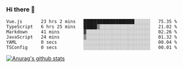 ### Hi there 👋



<!--
**webB1an/webB1an** is a ✨ _special_ ✨ repository because its `README.md` (this file) appears on your GitHub profile.

Here are some ideas to get you started:

- 🔭 I’m currently working on ...
- 🌱 I’m currently learning ...
- 👯 I’m looking to collaborate on ...
- 🤔 I’m looking for help with ...
- 💬 Ask me about ...
- 📫 How to reach me: ...
- 😄 Pronouns: ...
- ⚡ Fun fact: ...
-->

<!--START_SECTION:waka-->

```text
Vue.js       23 hrs 2 mins   ███████████████████░░░░░░   75.35 %
TypeScript   6 hrs 25 mins   █████▒░░░░░░░░░░░░░░░░░░░   21.02 %
Markdown     41 mins         ▓░░░░░░░░░░░░░░░░░░░░░░░░   02.26 %
JavaScript   24 mins         ▒░░░░░░░░░░░░░░░░░░░░░░░░   01.32 %
YAML         0 secs          ░░░░░░░░░░░░░░░░░░░░░░░░░   00.04 %
TSConfig     0 secs          ░░░░░░░░░░░░░░░░░░░░░░░░░   00.01 %
```

<!--END_SECTION:waka-->


[![Anurag's github stats](https://github-readme-stats.vercel.app/api?username=webB1an&show_icons=true&theme=radical)](https://github.com/anuraghazra/github-readme-stats)

